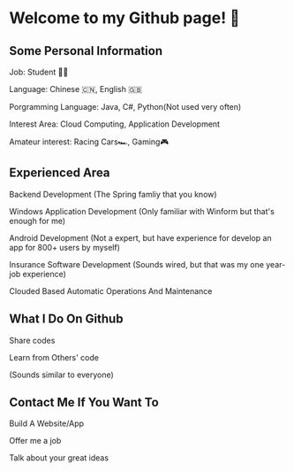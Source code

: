 # Welcome to my Github page! 🤟

## Some Personal Information

Job: Student 👨‍🎓

Language: Chinese 🇨🇳, English 🇬🇧

Porgramming Language: Java, C#, Python(Not used very often)

Interest Area: Cloud Computing, Application Development

Amateur interest: Racing Cars🏎️, Gaming🎮️


## Experienced Area

Backend Development (The Spring famliy that you know)

Windows Application Development (Only familiar with Winform but that's enough for me)

Android Development (Not a expert, but have experience for develop an app for 800+ users by myself)

Insurance Software Development (Sounds wired, but that was my one year-job experience)

Clouded Based Automatic Operations And Maintenance

## What I Do On Github

Share codes

Learn from Others' code

(Sounds similar to everyone)

## Contact Me If You Want To

Build A Website/App

Offer me a job

Talk about your great ideas
<!--
**kitman0000/kitman0000** is a ✨ _special_ ✨ repository because its `README.md` (this file) appears on your GitHub profile.

Here are some ideas to get you started:

- 🔭 I’m currently working on ...
- 🌱 I’m currently learning ...
- 👯 I’m looking to collaborate on ...
- 🤔 I’m looking for help with ...
- 💬 Ask me about ...
- 📫 How to reach me: ...
- 😄 Pronouns: ...
- ⚡ Fun fact: ...
-->


